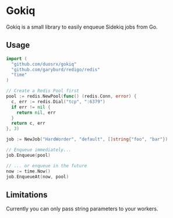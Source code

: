 # Gokiq

Gokiq is a small library to easily enqueue Sidekiq jobs from Go.

## Usage

``` go
import (
  "github.com/duosrx/gokiq"
  "github.com/garyburd/redigo/redis"
  "time"
)

// Create a Redis Pool first
pool := redis.NewPool(func() (redis.Conn, error) {
  c, err := redis.Dial("tcp", ":6379")
  if err != nil {
    return nil, err
  }
  return c, err
}, 3)

job := NewJob("HardWorder", "default", []string{"foo", "bar"})

// Enqueue immediately...
job.Enqueue(pool)

// ... or enqueue in the future
now := time.Now()
job.EnqueueAt(now, pool)
```

## Limitations

Currently you can only pass string parameters to your workers.
